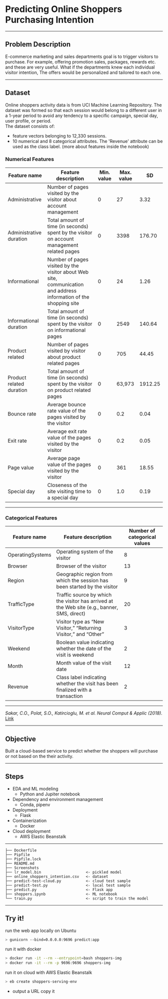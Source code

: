 # Predicting Online Shoppers Purchasing Intention 
----------------------
## Problem Description     
E-commerce marketing and sales departments goal is to trigger visitors to purchase. For example, offering promotion sales, packages, rewards etc. and these are very useful. What if the departments knew each individual visitor intention, The offers would be personalized and tailored to each one.        

----------------------
## Dataset    
Online shoppers activity data is from UCI Machine Learning Repository. The dataset was formed so that each session would belong to a different user in a 1-year period to avoid any tendency to a specific campaign, special day, user profile, or period.       
The dataset consists of:       
- feature vectors belonging to 12,330 sessions. 
- 10 numerical and 8 categorical attributes. 
The 'Revenue' attribute can be used as the class label. (more about features inside the notebook)    

        
### Numerical Features
|Feature name	|Feature description	|Min. value	|Max. value	|SD|
|---|---|---|---|---|
|Administrative|	Number of pages visited by the visitor about account management	|0|	27|	3.32|
|Administrative duration|	Total amount of time (in seconds) spent by the visitor on account management related pages|	0|	3398|	176.70|
|Informational|	Number of pages visited by the visitor about Web site, communication and address information of the shopping site	|0	|24	|1.26|
|Informational duration|	Total amount of time (in seconds) spent by the visitor on informational pages|	0|	2549|	140.64|
|Product related|	Number of pages visited by visitor about product related pages|	0|	705|	44.45|
|Product related duration|	Total amount of time (in seconds) spent by the visitor on product related pages	|0	|63,973|	1912.25|
|Bounce rate|	Average bounce rate value of the pages visited by the visitor	|0	|0.2	|0.04|
|Exit rate|	Average exit rate value of the pages visited by the visitor	|0	|0.2	|0.05|
|Page value|	Average page value of the pages visited by the visitor	|0	|361	|18.55|
|Special day	|Closeness of the site visiting time to a special day	|0	|1.0	|0.19|
     
-------------------------     
              
### Categorical Features
|Feature name	|Feature description|	Number of categorical values|
|---|---|---|
|OperatingSystems	|Operating system of the visitor	|8|
|Browser	|Browser of the visitor	|13|
|Region	|Geographic region from which the session has been started by the visitor	|9|
|TrafficType	|Traffic source by which the visitor has arrived at the Web site (e.g., banner, SMS, direct)	|20|
|VisitorType	|Visitor type as “New Visitor,” “Returning Visitor,” and “Other”	|3|
|Weekend	|Boolean value indicating whether the date of the visit is weekend	|2|
|Month	|Month value of the visit date	|12|
|Revenue	|Class label indicating whether the visit has been finalized with a transaction|2|
----------------------------------     
    
*Sakar, C.O., Polat, S.O., Katircioglu, M. et al. Neural Comput & Applic (2018).*
[Link](https://archive.ics.uci.edu/ml/datasets/Online+Shoppers+Purchasing+Intention+Dataset)

----------------------
## Objective       
Built a cloud-based service to predict whether the shoppers will purchase or not based on the their activity.
    
----------------------
## Steps
- EDA and ML modeling
    - Python and Jupiter notebook
- Dependency and environment management
    - Conda, pipenv
- Deployment 
    - Flask
- Containerization
    - Docker
- Cloud deployment
    - AWS Elastic Beanstalk
----------------------  
``` 
├── Dockerfile
├── Pipfile
├── Pipfile.lock
├── README.md
├── Screenshots                     
├── lr_model.bin                    <- pickled model
├── online_shoppers_intention.csv   <- dataset
├── predict-test-cloud.py           <- cloud test sample
├── predict-test.py                 <- local test sample
├── predict.py                      <- Flask app
├── shoppers.ipynb                  <- ML notebook
└── train.py                        <- script to train the model
```
-----------------------------  
## Try it!
run the web app locally on Ubuntu
``` bash 
> gunicorn --bind=0.0.0.0:9696 predict:app
```
run it with docker
``` bash
> docker run -it --rm --entrypoint=bash shoppers-img
> docker run -it --rm -p 9696:9696 shoppers-img
```
run it on cloud with AWS Elastic Beanstalk
``` bash
> eb create shoppers-serving-env
```    
- output a URL copy it
